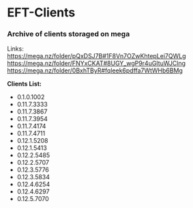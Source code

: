# EFT-Clients  
### Archive of clients storaged on mega 
  
Links:  
https://mega.nz/folder/pQxDSJ7B#1F8Vn7OZwKhtepLei7QWLg 
https://mega.nz/folder/FNYxCKAT#8UGY_wgP9r4uGItuWJClng
https://mega.nz/folder/0BxhTByR#fqleek6pdffa7WtWHb6BMg

**Clients List:**
- 0.1.0.1002
- 0.11.7.3333
- 0.11.7.3867
- 0.11.7.3954
- 0.11.7.4174
- 0.11.7.4711
- 0.12.1.5208
- 0.12.1.5413
- 0.12.2.5485
- 0.12.2.5707
- 0.12.3.5776
- 0.12.3.5834
- 0.12.4.6254
- 0.12.4.6297
- 0.12.5.7070
